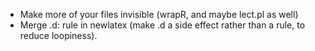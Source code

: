 * Make more of your files invisible (wrapR, and maybe lect.pl as well)
* Merge .d: rule in newlatex (make .d a side effect rather than a rule, to reduce loopiness).
